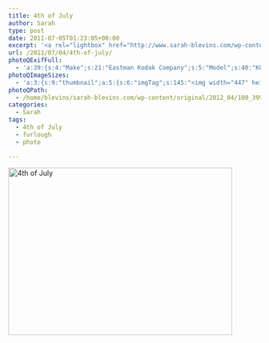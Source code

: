 ```yaml
---
title: 4th of July
author: Sarah
type: post
date: 2011-07-05T01:23:05+00:00
excerpt: '<a rel="lightbox" href="http://www.sarah-blevins.com/wp-content/main/2012_04/100_3999.jpg" title="4th of July"><img width="447" height="335" alt="4th of July" src="/images/original/2012_04/100_3999.jpg" class="photoQexcerpt photoQLinkImg" /></a>'
url: /2011/07/04/4th-of-july/
photoQExifFull:
  - 'a:39:{s:4:"Make";s:21:"Eastman Kodak Company";s:5:"Model";s:40:"KODAK EASYSHARE C813 ZOOM DIGITAL CAMERA";s:11:"Orientation";s:17:"1: Normal (0 deg)";s:11:"xResolution";s:27:"480 dots per ResolutionUnit";s:11:"yResolution";s:27:"480 dots per ResolutionUnit";s:14:"ResolutionUnit";s:4:"Inch";s:8:"Software";s:40:"KODAK EASYSHARE C813 ZOOM DIGITAL CAMERA";s:12:"ExposureTime";s:16:"6906/1000000 sec";s:7:"FNumber";s:3:"f/3";s:15:"ExposureProgram";s:7:"Program";s:15:"ISOSpeedRatings";s:2:"80";s:11:"ExifVersion";s:12:"version 2.21";s:16:"DateTimeOriginal";s:19:"2011:07:04 18:23:05";s:17:"DateTimedigitized";s:19:"2011:07:04 18:23:05";s:17:"ShutterSpeedValue";s:9:"1/144 sec";s:13:"ApertureValue";s:3:"f/3";s:17:"ExposureBiasValue";s:4:"0 EV";s:16:"MaxApertureValue";s:3:"f/3";s:12:"MeteringMode";s:13:"Multi-Segment";s:11:"LightSource";s:15:"Unknown or Auto";s:5:"Flash";s:11:"Unknown: 88";s:11:"FocalLength";s:6:"7.6 mm";s:15:"FlashPixVersion";s:9:"version 1";s:10:"ColorSpace";s:4:"sRGB";s:14:"ExifImageWidth";s:11:"3296 pixels";s:15:"ExifImageHeight";s:11:"2472 pixels";s:13:"ExposureIndex";s:2:"80";s:13:"SensingMethod";s:35:"Unknown: One Chip Color Area Sensor";s:10:"FileSource";s:20:"Digital Still Camera";s:9:"SceneType";s:21:"Directly Photographed";s:12:"ExposureMode";s:1:"0";s:12:"WhiteBalance";s:1:"0";s:16:"DigitalZoomRatio";s:1:"0";s:16:"SceneCaptureMode";s:1:"0";s:11:"GainControl";s:1:"0";s:8:"Contrast";s:1:"0";s:10:"Saturation";s:1:"0";s:9:"Sharpness";s:1:"0";s:20:"FocalLength35mmEquiv";s:0:"";}'
photoQImageSizes:
  - 'a:3:{s:9:"thumbnail";a:5:{s:6:"imgTag";s:145:"<img width="447" height="335" alt="4th of July" src="/images/original/2012_04/100_3999.jpg" class="PhotoQImg" />";s:6:"imgUrl";s:70:"/images/original/2012_04/100_3999.jpg";s:7:"imgPath";s:73:"/home/blevins/sarah-blevins.com/wp-content/thumbnail/2012_04/100_3999.jpg";s:8:"imgWidth";s:3:"447";s:9:"imgHeight";s:3:"335";}s:4:"main";a:5:{s:6:"imgTag";s:140:"<img width="700" height="525" alt="4th of July" src="http://www.sarah-blevins.com/wp-content/main/2012_04/100_3999.jpg" class="PhotoQImg" />";s:6:"imgUrl";s:65:"http://www.sarah-blevins.com/wp-content/main/2012_04/100_3999.jpg";s:7:"imgPath";s:68:"/home/blevins/sarah-blevins.com/wp-content/main/2012_04/100_3999.jpg";s:8:"imgWidth";s:3:"700";s:9:"imgHeight";s:3:"525";}s:8:"original";a:5:{s:6:"imgTag";s:146:"<img width="3296" height="2472" alt="4th of July" src="/images/original/2012_04/100_3999.jpg" class="PhotoQImg" />";s:6:"imgUrl";s:69:"/images/original/2012_04/100_3999.jpg";s:7:"imgPath";s:72:"/home/blevins/sarah-blevins.com/wp-content/original/2012_04/100_3999.jpg";s:8:"imgWidth";s:4:"3296";s:9:"imgHeight";s:4:"2472";}}'
photoQPath:
  - /home/blevins/sarah-blevins.com/wp-content/original/2012_04/100_3999.jpg
categories:
  - Sarah
tags:
  - 4th of July
  - furlough
  - photo

---
```

<a rel="lightbox" href="/images/original/2012_04/100_3999.jpg" title="4th of July"><img width="447" height="335" alt="4th of July" src="/images/original/2012_04/100_3999.jpg" class="photoQcontent photoQLinkImg" /></a>

<div class="photoQDescr">
</div>